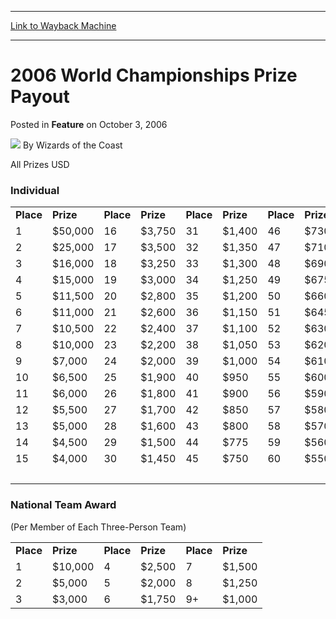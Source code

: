
---
[Link to Wayback Machine](https://web.archive.org/web/20211026135108/https://magic.wizards.com/en/articles/archive/feature/2006-world-championships-prize-payout-2006-10-03)

[_metadata_:wayback_url]:- "https://magic.wizards.com/en/articles/archive/feature/2006-world-championships-prize-payout-2006-10-03"
[_metadata_:wayback_raw_url]:- "https://web.archive.org/web/20211026135108id_/https://magic.wizards.com/en/articles/archive/feature/2006-world-championships-prize-payout-2006-10-03"
[_metadata_:wayback_capture_timestamp]:- "2021-10-26 13:51:08+00:00"
[_metadata_:publish_date]:- "2006-10-03"
[_metadata_:description]:- "All Prizes USD Individual"
[_metadata_:generator]:- "Drupal 7 (http://drupal.org)"
---


2006 World Championships Prize Payout
=====================================



 Posted in **Feature**
 on October 3, 2006 






![](https://media.magic.wizards.com/styles/auth_small/public/images/person/wizards_author.jpg)
By Wizards of the Coast











All Prizes USD




### Individual




|  |  |  |  |  |  |  |  |  |  |
| --- | --- | --- | --- | --- | --- | --- | --- | --- | --- |
| **Place** | **Prize** | **Place** | **Prize** | **Place** | **Prize** | **Place** | **Prize** | **Place** | **Prize** |
| 1 | $50,000 | 16 | $3,750 | 31 | $1,400 | 46 | $730 | 61 | $540 |
| 2 | $25,000 | 17 | $3,500 | 32 | $1,350 | 47 | $710 | 62 | $530 |
| 3 | $16,000 | 18 | $3,250 | 33 | $1,300 | 48 | $690 | 63 | $520 |
| 4 | $15,000 | 19 | $3,000 | 34 | $1,250 | 49 | $675 | 64 | $510 |
| 5 | $11,500 | 20 | $2,800 | 35 | $1,200 | 50 | $660 | 65 | $500 |
| 6 | $11,000 | 21 | $2,600 | 36 | $1,150 | 51 | $645 | 66 | $490 |
| 7 | $10,500 | 22 | $2,400 | 37 | $1,100 | 52 | $630 | 67 | $480 |
| 8 | $10,000 | 23 | $2,200 | 38 | $1,050 | 53 | $620 | 68 | $470 |
| 9 | $7,000 | 24 | $2,000 | 39 | $1,000 | 54 | $610 | 69 | $460 |
| 10 | $6,500 | 25 | $1,900 | 40 | $950 | 55 | $600 | 70 | $450 |
| 11 | $6,000 | 26 | $1,800 | 41 | $900 | 56 | $590 | 71 | $440 |
| 12 | $5,500 | 27 | $1,700 | 42 | $850 | 57 | $580 | 72 | $430 |
| 13 | $5,000 | 28 | $1,600 | 43 | $800 | 58 | $570 | 73 | $420 |
| 14 | $4,500 | 29 | $1,500 | 44 | $775 | 59 | $560 | 74 | $410 |
| 15 | $4,000 | 30 | $1,450 | 45 | $750 | 60 | $550 | 75 | $400 |
|  |  |  |  |  |  |  |  | **Total**: | $255,245 |




### National Team Award

 (Per Member of Each Three-Person Team)

|  |  |  |  |  |  |
| --- | --- | --- | --- | --- | --- |
| **Place** | **Prize** | **Place** | **Prize** | **Place** | **Prize** |
| 1 | $10,000 | 4 | $2,500 | 7 | $1,500 |
| 2 | $5,000 | 5 | $2,000 | 8 | $1,250 |
| 3 | $3,000 | 6 | $1,750 | 9+ | $1,000 |







